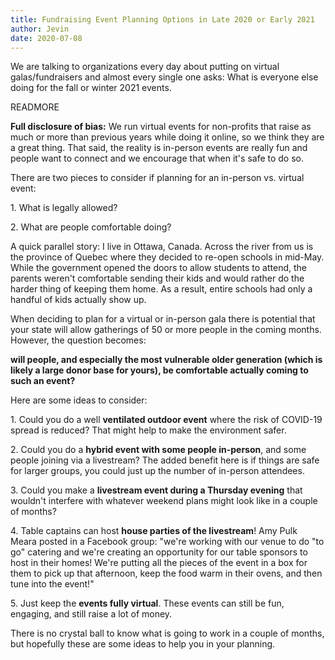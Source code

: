 ```yaml
---
title: Fundraising Event Planning Options in Late 2020 or Early 2021
author: Jevin
date: 2020-07-08
---
```


We are talking to organizations every day about putting on virtual galas/fundraisers and almost every single one asks: What is everyone else doing for the fall or winter 2021 events.

READMORE

**Full disclosure of bias:** We run virtual events for non-profits that raise as much or more than previous years while doing it online, so we think they are a great thing. That said, the reality is in-person events are really fun and people want to connect and we encourage that when it's safe to do so.

There are two pieces to consider if planning for an in-person vs. virtual event:

1\. What is legally allowed?

2\. What are people comfortable doing?

A quick parallel story: I live in Ottawa, Canada. Across the river from us is the province of Quebec where they decided to re-open schools in mid-May. While the government opened the doors to allow students to attend, the parents weren't comfortable sending their kids and would rather do the harder thing of keeping them home. As a result, entire schools had only a handful of kids actually show up.

When deciding to plan for a virtual or in-person gala there is potential that your state will allow gatherings of 50 or more people in the coming months. However, the question becomes:

**will people, and especially the most vulnerable older generation (which is likely a large donor base for yours), be comfortable actually coming to such an event?**

Here are some ideas to consider:

1\. Could you do a well **ventilated outdoor event** where the risk of COVID-19 spread is reduced? That might help to make the environment safer.

2\. Could you do a **hybrid event with some people in-person**, and some people joining via a livestream? The added benefit here is if things are safe for larger groups, you could just up the number of in-person attendees.

3\. Could you make a **livestream event during a Thursday evening** that wouldn't interfere with whatever weekend plans might look like in a couple of months?

4\. Table captains can host **house parties of the livestream**! Amy Pulk Meara posted in a Facebook group: "we're working with our venue to do "to go" catering and we're creating an opportunity for our table sponsors to host in their homes! We're putting all the pieces of the event in a box for them to pick up that afternoon, keep the food warm in their ovens, and then tune into the event!"

5\. Just keep the **events fully virtual**. These events can still be fun, engaging, and still raise a lot of money.

There is no crystal ball to know what is going to work in a couple of months, but hopefully these are some ideas to help you in your planning.
